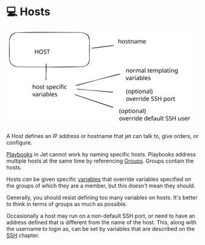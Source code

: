 # 💻 Hosts



<img src="../.gitbook/assets/file.excalidraw (13).svg" alt="" class="gitbook-drawing">

A Host defines an IP address or hostname that jet can talk to, give orders, or configure.&#x20;

[Playbooks](../playbooks/playbook-overview.md) in Jet cannot work by naming specific hosts.  Playbooks address multiple hosts at the same time by referencing [Groups](groups.md). Groups contain the hosts.

Hosts _can_ be given specific [variables](../playbooks/using-variables.md) that override variables specified on the groups of which they are a member, but this doesn't mean they should.&#x20;

Generally, you should resist defining too many variables on hosts.  It's better to think in terms of groups as much as possible.

Occasionally a host may run on a non-default SSH port, or need to have an address defined that is different from the name of the host.  This, along with the username to login as, can be set by variables that are described on the [SSH](../connectivity/ssh-mode.md) chapter.



